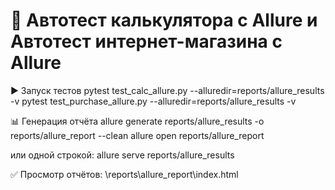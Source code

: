 # 🧪 Автотест калькулятора с Allure и Автотест интернет-магазина с Allure

▶️ Запуск тестов
pytest test_calc_allure.py --alluredir=reports/allure_results -v
pytest test_purchase_allure.py --alluredir=reports/allure_results -v

📊 Генерация отчёта
allure generate reports/allure_results -o reports/allure_report --clean
allure open reports/allure_report

или одной строкой:
allure serve reports/allure_results

✅ Просмотр отчётов:
\reports\allure_report\index.html